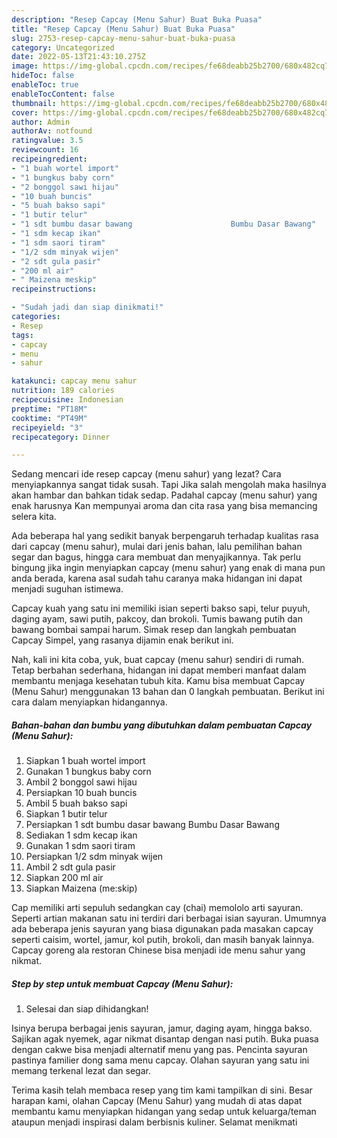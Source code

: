 ```yaml
---
description: "Resep Capcay (Menu Sahur) Buat Buka Puasa"
title: "Resep Capcay (Menu Sahur) Buat Buka Puasa"
slug: 2753-resep-capcay-menu-sahur-buat-buka-puasa
category: Uncategorized
date: 2022-05-13T21:43:10.275Z
image: https://img-global.cpcdn.com/recipes/fe68deabb25b2700/680x482cq70/capcay-menu-sahur-foto-resep-utama.jpg
hideToc: false
enableToc: true
enableTocContent: false
thumbnail: https://img-global.cpcdn.com/recipes/fe68deabb25b2700/680x482cq70/capcay-menu-sahur-foto-resep-utama.jpg
cover: https://img-global.cpcdn.com/recipes/fe68deabb25b2700/680x482cq70/capcay-menu-sahur-foto-resep-utama.jpg
author: Admin
authorAv: notfound
ratingvalue: 3.5
reviewcount: 16
recipeingredient:
- "1 buah wortel import"
- "1 bungkus baby corn"
- "2 bonggol sawi hijau"
- "10 buah buncis"
- "5 buah bakso sapi"
- "1 butir telur"
- "1 sdt bumbu dasar bawang                      Bumbu Dasar Bawang"
- "1 sdm kecap ikan"
- "1 sdm saori tiram"
- "1/2 sdm minyak wijen"
- "2 sdt gula pasir"
- "200 ml air"
- " Maizena meskip"
recipeinstructions:

- "Sudah jadi dan siap dinikmati!"
categories:
- Resep
tags:
- capcay
- menu
- sahur

katakunci: capcay menu sahur 
nutrition: 189 calories
recipecuisine: Indonesian
preptime: "PT18M"
cooktime: "PT49M"
recipeyield: "3"
recipecategory: Dinner

---
```



Sedang mencari ide resep capcay (menu sahur) yang lezat? Cara menyiapkannya sangat tidak susah. Tapi Jika salah mengolah maka hasilnya akan hambar dan bahkan tidak sedap. Padahal capcay (menu sahur) yang enak harusnya Kan mempunyai aroma dan cita rasa yang bisa memancing selera kita.


Ada beberapa hal yang sedikit banyak berpengaruh terhadap kualitas rasa dari capcay (menu sahur), mulai dari jenis bahan, lalu pemilihan bahan segar dan bagus, hingga cara membuat dan menyajikannya. Tak perlu bingung jika ingin menyiapkan capcay (menu sahur) yang enak di mana pun anda berada, karena asal sudah tahu caranya maka hidangan ini dapat menjadi suguhan istimewa.

Capcay kuah yang satu ini memiliki isian seperti bakso sapi, telur puyuh, daging ayam, sawi putih, pakcoy, dan brokoli. Tumis bawang putih dan bawang bombai sampai harum. Simak resep dan langkah pembuatan Capcay Simpel, yang rasanya dijamin enak berikut ini.


Nah, kali ini kita coba, yuk, buat capcay (menu sahur) sendiri di rumah. Tetap berbahan sederhana, hidangan ini dapat memberi manfaat dalam membantu menjaga kesehatan tubuh kita. Kamu bisa membuat Capcay (Menu Sahur) menggunakan 13 bahan dan 0 langkah pembuatan. Berikut ini cara dalam menyiapkan hidangannya.

<!--inarticleads1-->

##### Bahan-bahan dan bumbu yang dibutuhkan dalam pembuatan Capcay (Menu Sahur):

1. Siapkan 1 buah wortel import
1. Gunakan 1 bungkus baby corn
1. Ambil 2 bonggol sawi hijau
1. Persiapkan 10 buah buncis
1. Ambil 5 buah bakso sapi
1. Siapkan 1 butir telur
1. Persiapkan 1 sdt bumbu dasar bawang                      Bumbu Dasar Bawang
1. Sediakan 1 sdm kecap ikan
1. Gunakan 1 sdm saori tiram
1. Persiapkan 1/2 sdm minyak wijen
1. Ambil 2 sdt gula pasir
1. Siapkan 200 ml air
1. Siapkan  Maizena (me:skip)


Cap memiliki arti sepuluh sedangkan cay (chai) memololo arti sayuran. Seperti artian makanan satu ini terdiri dari berbagai isian sayuran. Umumnya ada beberapa jenis sayuran yang biasa digunakan pada masakan capcay seperti caisim, wortel, jamur, kol putih, brokoli, dan masih banyak lainnya. Capcay goreng ala restoran Chinese bisa menjadi ide menu sahur yang nikmat. 

<!--inarticleads2-->

##### Step by step untuk membuat Capcay (Menu Sahur):


1. Selesai dan siap dihidangkan!

Isinya berupa berbagai jenis sayuran, jamur, daging ayam, hingga bakso. Sajikan agak nyemek, agar nikmat disantap dengan nasi putih. Buka puasa dengan cakwe bisa menjadi alternatif menu yang pas. Pencinta sayuran pastinya familier dong sama menu capcay. Olahan sayuran yang satu ini memang terkenal lezat dan segar. 

Terima kasih telah membaca resep yang tim kami tampilkan di sini. Besar harapan kami, olahan Capcay (Menu Sahur) yang mudah di atas dapat membantu kamu menyiapkan hidangan yang sedap untuk keluarga/teman ataupun menjadi inspirasi dalam berbisnis kuliner. Selamat menikmati
